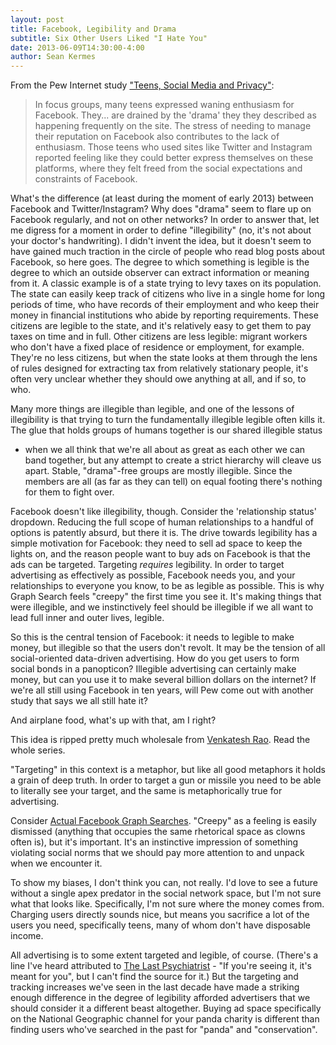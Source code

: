 ```yaml
---
layout: post
title: Facebook, Legibility and Drama
subtitle: Six Other Users Liked "I Hate You"
date: 2013-06-09T14:30:00-4:00
author: Sean Kermes
---
```


From the Pew Internet study ["Teens, Social Media and Privacy"](http://www.pewinternet.org/Reports/2013/Teens-Social-Media-And-Privacy/Summary-of-Findings.aspx):

> In focus groups, many teens expressed waning enthusiasm for Facebook.  They...
> are drained by the 'drama' they they described as happening frequently on the
> site.  The stress of needing to manage their reputation on Facebook also
> contributes to the lack of enthusiasm.  Those teens who used sites like
> Twitter and Instagram reported feeling like they could better express
> themselves on these platforms, where they felt freed from the social
> expectations and constraints of Facebook.

What's the difference (at least during the moment of early 2013) between
Facebook and Twitter/Instagram?  Why does "drama" seem to flare up on Facebook
regularly, and not on other networks?  In order to answer that, let me digress
for a moment in order to define "illegibility"  (no, it's not about your
<span class="note-link" data-note-id="rimshot">doctor's handwriting</span>).
I didn't invent the idea, but
it doesn't seem to have gained much traction in the circle of people who read
blog posts about Facebook, so here goes.  The degree to which something is
legible is the degree to which an outside observer can extract information or
meaning from it.  A classic example is of a state trying to levy taxes on its
population.  The state can easily keep track of citizens who live in a single
home for long periods of time, who have records of their employment and who keep
their money in financial institutions who abide by reporting requirements.
These citizens are legible to the state, and it's relatively easy to get them to
pay taxes on time and in full.  Other citizens are less legible: migrant workers
who don't have a fixed place of residence or employment, for example.  They're
no less citizens, but when the state looks at them through the lens of rules
designed for extracting tax from relatively stationary people, it's often very
unclear whether they should owe anything at all, and if so, to who.

Many more things are illegible than legible, and one of the lessons of
illegibility is that trying to turn the fundamentally illegible legible often
kills it.
<span class="note-link" data-note-id="venkat">The glue that holds groups of humans together is our shared illegible status</span>
- when we all think that we're all about as great as each other we can
band together, but any attempt to create a strict hierarchy will cleave us
apart. Stable, "drama"-free groups are mostly illegible.  Since the members
are all (as far as they can tell) on equal footing there's nothing for them to
fight over.

Facebook doesn't like illegibility, though.  Consider the 'relationship status'
dropdown.  Reducing the full scope of human relationships to a handful of options
is patently absurd, but there it is.  The drive towards legibility has a simple
motivation for Facebook: they need to sell ad space to keep
the lights on, and the reason people want to buy ads on Facebook is that the ads
can be targeted.  <span class="note-link" data-note-id="targeting">Targeting <em>requires</em> legibility.</span>  In order to target
advertising as effectively as possible, Facebook needs you, and your
relationships to everyone you know, to be as legible as possible.  This is why
<span class="note-link" data-note-id="creepy">Graph Search feels "creepy"</span> the first time you see it.  It's making things
that were illegible, and we instinctively feel should be illegible if we all
want to lead full inner and outer lives, legible.

So this is the central tension of Facebook: it needs to legible to make money,
but illegible so that the users don't revolt.  It may be the tension of all
social-oriented data-driven advertising.  How do you get users to form social
bonds in a panopticon?  <span class="note-link" data-note-id="illegible-ads">Illegible advertising</span> can certainly make money, but <span class="note-link" data-note-id="you-know-whats-cool">can
you use it to make several billion dollars on the internet?</span> If we're all
still using Facebook in ten years, will Pew come out with another study that
says we all still hate it?

<aside data-note-id="rimshot"><p>
And airplane food, what's up with that, am I right?
</p></aside>

<aside data-note-id="venkat"><p>
This idea is ripped pretty much wholesale from
<a href="http://www.ribbonfarm.com/2010/10/14/the-gervais-principle-iv-wonderful-human-beings/">Venkatesh Rao</a>.
Read the whole series.
</p></aside>

<aside data-note-id="targeting"><p>
"Targeting" in this context is a metaphor, but like all good metaphors it
holds a grain of deep truth.  In order to target a gun or missile you need to be
able to literally see your target, and the same is metaphorically true for
advertising.
</p></aside>

<aside data-note-id="creepy"><p>
Consider
<a href="http://actualfacebookgraphsearches.tumblr.com/)">Actual Facebook Graph Searches</a>.
"Creepy" as a feeling is easily dismissed (anything that occupies the same
rhetorical space as clowns often is), but it's important.  It's an instinctive
impression of something violating social norms that we should pay more attention
to and unpack when we encounter it.
</p></aside>

<aside data-note-id="you-know-whats-cool"><p>
To show my biases, I don't think you can, not really.  I'd love to see a
future without a single apex predator in the social network space, but I'm not
sure what that looks like.  Specifically, I'm not sure where the money comes
from.  Charging users directly sounds nice, but means you sacrifice a lot of the
users you need, specifically teens, many of whom don't have disposable income.
</p></aside>

<aside data-note-id="illegible-ads"><p>
All advertising is to some extent targeted and legible, of course.  (There's
a line I've heard attributed to
<a href="http://thelastpsychiatrist.com/">The Last Psychiatrist</a> - "If you're
seeing it, it's meant for you", but I can't find the source for it.)  But the
targeting and tracking increases we've seen in the last decade have made a
striking enough difference in the degree of legibility afforded advertisers that
we should consider it a different beast altogether.  Buying ad space
specifically on the National Geographic channel for your panda charity is
different than finding users who've searched in the past for "panda" and
"conservation".
</p></aside>
